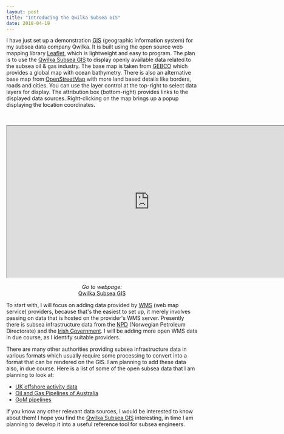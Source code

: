 ```yaml
---
layout: post
title: "Introducing the Qwilka Subsea GIS"
date: 2018-04-19
---
```


I have just set up a demonstration [GIS](https://en.wikipedia.org/wiki/Geographic_information_system) (geographic information system) for my subsea data company Qwilka. It is built using the open source web mapping library [Leaflet](http://leafletjs.com/), which is lightweight and easy to program. The plan is to use the [Qwilka Subsea GIS](https://qwilka.github.io/GIS/) to display openly available data related to the subsea oil & gas industry. The base map is taken from [GEBCO](https://www.gebco.net/) which provides a global map with ocean bathymetry. There is also an alternative base map from [OpenStreetMap](https://www.openstreetmap.org/) with more land based details like borders, roads and cities. You can use the layer control at the top-right to select data layers for display. The attribution box (bottom-right) provides links to the displayed data sources. Right-clicking on the map brings up a popup displaying the location coordinates.

&nbsp;

 <iframe src="https://qwilka.github.io/GIS/" height="400" width="750" align="middle" frameborder="1"></iframe> 

 <p align="center">
  <i>Go to webpage:</i><br>
  <a href="https://qwilka.github.io/GIS/">Qwilka Subsea GIS</a>
  <br>
</p>


To start with, I will focus on adding data provided by [WMS](https://en.wikipedia.org/wiki/Web_Map_Service) (web map service) providers, because that's the easiest to set up, it merely involves passing on data that is hosted on the provider's WMS server. Presently there is subsea infrastructure data from the [NPD](http://www.npd.no/en/About-us/Available-data/) (Norwegian Petroleum Directorate) and the [Irish Government](https://data.gov.ie/dataset/offshore-gas-pipeline). I will be adding more open WMS data in due course, as I identify suitable providers. 

There are many other authorities providing subsea infrastructure data in various formats which usually require some processing to convert into a format that can be rendered on the GIS. I am planning to add these data also, in due course.  Here is a list of some of the open subsea data that I am planning to look at:

* [UK offshore activity data](https://www.thecrownestate.co.uk/energy-minerals-and-infrastructure/downloads/maps-and-gis-data/)
* [Oil and Gas Pipelines of Australia](https://data.gov.au/dataset/oil-and-gas-pipelines-of-australia)
* [GoM pipelines](http://www.landscope.org/louisiana/map_layers/energy/offshore_pipelines/24942/)

If you know any other relevant data sources, I would be interested to know about them! I hope you find the [Qwilka Subsea GIS](https://qwilka.github.io/GIS/) interesting, in time I am planning to develop it into a useful reference tool for subsea engineers.   